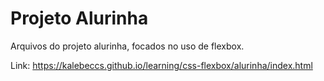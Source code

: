 # Projeto Alurinha

Arquivos do projeto alurinha, focados no uso de flexbox.

Link: https://kalebeccs.github.io/learning/css-flexbox/alurinha/index.html
